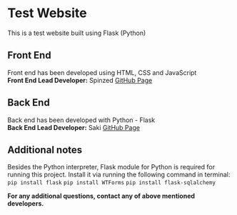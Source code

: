 # Test Website
This is a test website built using Flask (Python)

## Front End
Front end has been developed using HTML, CSS and JavaScript  
**Front End Lead Developer:** Spinzed           [GitHub Page](https://github.com/spinzed)

## Back End
Back end has been developed with Python - Flask  
**Back End Lead Developer:** Saki               [GitHub Page](https://github.com/isakal)

## Additional notes
Besides the Python interpreter, Flask module for Python is required for running this project. Install it via running the following command in terminal:
`pip install flask`
`pip install WTForms`
`pip install flask-sqlalchemy`

**For any additional questions, contact any of above mentioned developers.**
